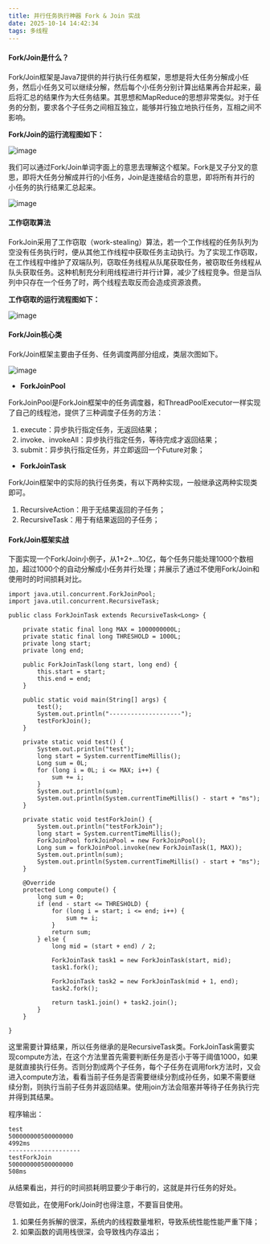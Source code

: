 ```yaml
---
title: 并行任务执行神器 Fork & Join 实战
date: 2025-10-14 14:42:34
tags: 多线程
---
```


#### Fork/Join是什么？

Fork/Join框架是Java7提供的并行执行任务框架，思想是将大任务分解成小任务，然后小任务又可以继续分解，然后每个小任务分别计算出结果再合并起来，最后将汇总的结果作为大任务结果。其思想和MapReduce的思想非常类似。对于任务的分割，要求各个子任务之间相互独立，能够并行独立地执行任务，互相之间不影响。

**Fork/Join的运行流程图如下：**

![image](https://res.infoq.com/articles/fork-join-introduction/zh/resources/21.png)

我们可以通过Fork/Join单词字面上的意思去理解这个框架。Fork是叉子分叉的意思，即将大任务分解成并行的小任务，Join是连接结合的意思，即将所有并行的小任务的执行结果汇总起来。

![image](http://java.boot.by/ocpjp7-upgrade/images/040501.gif)

#### 工作窃取算法

ForkJoin采用了工作窃取（work-stealing）算法，若一个工作线程的任务队列为空没有任务执行时，便从其他工作线程中获取任务主动执行。为了实现工作窃取，在工作线程中维护了双端队列，窃取任务线程从队尾获取任务，被窃取任务线程从队头获取任务。这种机制充分利用线程进行并行计算，减少了线程竞争。但是当队列中只存在一个任务了时，两个线程去取反而会造成资源浪费。

**工作窃取的运行流程图如下：**

![image](https://res.infoq.com/articles/fork-join-introduction/zh/resources/image3.png)

#### Fork/Join核心类

Fork/Join框架主要由子任务、任务调度两部分组成，类层次图如下。

![image](http://img.blog.csdn.net/20160720172854109)

- **ForkJoinPool**

ForkJoinPool是ForkJoin框架中的任务调度器，和ThreadPoolExecutor一样实现了自己的线程池，提供了三种调度子任务的方法：

1. execute：异步执行指定任务，无返回结果；
1. invoke、invokeAll：异步执行指定任务，等待完成才返回结果；
1. submit：异步执行指定任务，并立即返回一个Future对象；

- **ForkJoinTask**

Fork/Join框架中的实际的执行任务类，有以下两种实现，一般继承这两种实现类即可。

1. RecursiveAction：用于无结果返回的子任务；
1. RecursiveTask：用于有结果返回的子任务；

#### Fork/Join框架实战

下面实现一个Fork/Join小例子，从1+2+...10亿，每个任务只能处理1000个数相加，超过1000个的自动分解成小任务并行处理；并展示了通过不使用Fork/Join和使用时的时间损耗对比。

```
import java.util.concurrent.ForkJoinPool;
import java.util.concurrent.RecursiveTask;

public class ForkJoinTask extends RecursiveTask<Long> {

	private static final long MAX = 1000000000L;
	private static final long THRESHOLD = 1000L;
	private long start;
	private long end;

	public ForkJoinTask(long start, long end) {
		this.start = start;
		this.end = end;
	}

	public static void main(String[] args) {
		test();
		System.out.println("--------------------");
		testForkJoin();
	}

	private static void test() {
		System.out.println("test");
		long start = System.currentTimeMillis();
		Long sum = 0L;
		for (long i = 0L; i <= MAX; i++) {
			sum += i;
		}
		System.out.println(sum);
		System.out.println(System.currentTimeMillis() - start + "ms");
	}

	private static void testForkJoin() {
		System.out.println("testForkJoin");
		long start = System.currentTimeMillis();
		ForkJoinPool forkJoinPool = new ForkJoinPool();
		Long sum = forkJoinPool.invoke(new ForkJoinTask(1, MAX));
		System.out.println(sum);
		System.out.println(System.currentTimeMillis() - start + "ms");
	}

	@Override
	protected Long compute() {
		long sum = 0;
		if (end - start <= THRESHOLD) {
			for (long i = start; i <= end; i++) {
				sum += i;
			}
			return sum;
		} else {
			long mid = (start + end) / 2;

			ForkJoinTask task1 = new ForkJoinTask(start, mid);
			task1.fork();

			ForkJoinTask task2 = new ForkJoinTask(mid + 1, end);
			task2.fork();

			return task1.join() + task2.join();
		}
	}

}
```

这里需要计算结果，所以任务继承的是RecursiveTask类。ForkJoinTask需要实现compute方法，在这个方法里首先需要判断任务是否小于等于阈值1000，如果是就直接执行任务。否则分割成两个子任务，每个子任务在调用fork方法时，又会进入compute方法，看看当前子任务是否需要继续分割成孙任务，如果不需要继续分割，则执行当前子任务并返回结果。使用join方法会阻塞并等待子任务执行完并得到其结果。

程序输出：

```
test
500000000500000000
4992ms
--------------------
testForkJoin
500000000500000000
508ms
```
从结果看出，并行的时间损耗明显要少于串行的，这就是并行任务的好处。

尽管如此，在使用Fork/Join时也得注意，不要盲目使用。

1. 如果任务拆解的很深，系统内的线程数量堆积，导致系统性能性能严重下降；
1. 如果函数的调用栈很深，会导致栈内存溢出；
